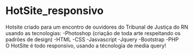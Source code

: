 # HotSite_responsivo
 Hotsite criado para um encontro de ouvidores do Tribunal de Justiça do RN usando as tecnologias: 
 -Photoshop (criação de toda arte respeitando os padrões de design) 
 -HTML 
 -CSS 
 -Jasvascript 
 -Jquery 
 -Bootstrap 
 -PHP  
 O HotSite é todo responsivo, usando a técnologia de media query!

